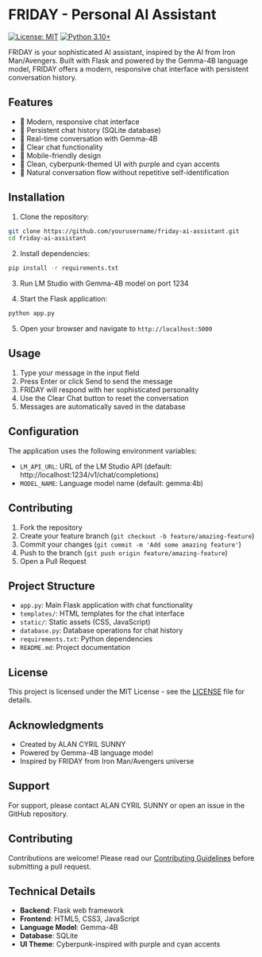 # FRIDAY - Personal AI Assistant

[![License: MIT](https://img.shields.io/badge/License-MIT-blue.svg)](https://opensource.org/licenses/MIT)
[![Python 3.10+](https://img.shields.io/badge/python-3.10+-blue.svg)](https://www.python.org/downloads/)

FRIDAY is your sophisticated AI assistant, inspired by the AI from Iron Man/Avengers. Built with Flask and powered by the Gemma-4B language model, FRIDAY offers a modern, responsive chat interface with persistent conversation history.

## Features

- 🤖 Modern, responsive chat interface
- 💾 Persistent chat history (SQLite database)
- 🔄 Real-time conversation with Gemma-4B
- 📝 Clear chat functionality
- 📱 Mobile-friendly design
- 💅 Clean, cyberpunk-themed UI with purple and cyan accents
- 📝 Natural conversation flow without repetitive self-identification

## Installation

1. Clone the repository:
```bash
git clone https://github.com/yourusername/friday-ai-assistant.git
cd friday-ai-assistant
```

2. Install dependencies:
```bash
pip install -r requirements.txt
```

3. Run LM Studio with Gemma-4B model on port 1234

4. Start the Flask application:
```bash
python app.py
```

5. Open your browser and navigate to `http://localhost:5000`

## Usage

1. Type your message in the input field
2. Press Enter or click Send to send the message
3. FRIDAY will respond with her sophisticated personality
4. Use the Clear Chat button to reset the conversation
5. Messages are automatically saved in the database

## Configuration

The application uses the following environment variables:

- `LM_API_URL`: URL of the LM Studio API (default: http://localhost:1234/v1/chat/completions)
- `MODEL_NAME`: Language model name (default: gemma:4b)

## Contributing

1. Fork the repository
2. Create your feature branch (`git checkout -b feature/amazing-feature`)
3. Commit your changes (`git commit -m 'Add some amazing feature'`)
4. Push to the branch (`git push origin feature/amazing-feature`)
5. Open a Pull Request

## Project Structure

- `app.py`: Main Flask application with chat functionality
- `templates/`: HTML templates for the chat interface
- `static/`: Static assets (CSS, JavaScript)
- `database.py`: Database operations for chat history
- `requirements.txt`: Python dependencies
- `README.md`: Project documentation

## License

This project is licensed under the MIT License - see the [LICENSE](LICENSE) file for details.

## Acknowledgments

- Created by ALAN CYRIL SUNNY
- Powered by Gemma-4B language model
- Inspired by FRIDAY from Iron Man/Avengers universe

## Support

For support, please contact ALAN CYRIL SUNNY or open an issue in the GitHub repository.

## Contributing

Contributions are welcome! Please read our [Contributing Guidelines](CONTRIBUTING.md) before submitting a pull request.

## Technical Details

- **Backend**: Flask web framework
- **Frontend**: HTML5, CSS3, JavaScript
- **Language Model**: Gemma-4B
- **Database**: SQLite
- **UI Theme**: Cyberpunk-inspired with purple and cyan accents
